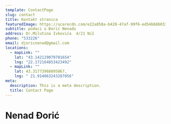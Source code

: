```yaml
---
template: ContactPage
slug: contact
title: Kontakt stranica
featuredImage: https://ucarecdn.com/e22a858a-b420-47af-99f6-ed54b6860333/
subtitle: podaci o Đorić Nenadu
address: Dr.Milutina Ivkovića  4/21 Niš
phone: "533226"
email: djoricnenad@gmail.com
locations:
  - mapLink: ""
    lat: "43.142129079701654"
    lng: "22.172164853423492"
  - mapLink: ""
    lat: 43.31773968895867,
    lng: " 21.914063243287856"
meta:
  description: This is a meta description.
  title: Contact Page
---
```

# Nenad Đorić
